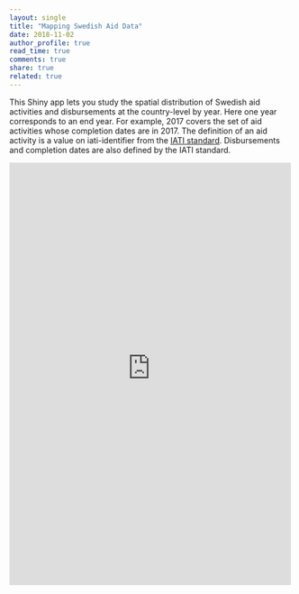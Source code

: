 ```yaml
---
layout: single
title: "Mapping Swedish Aid Data"
date: 2018-11-02
author_profile: true
read_time: true
comments: true
share: true
related: true
---
```


This Shiny app lets you study the spatial distribution of Swedish aid activities and disbursements at the country-level by year. Here one year corresponds to an end year. For example, 2017 covers the set of aid activities whose completion dates are in 2017. The definition of an aid activity is a value on iati-identifier from the [IATI standard][IATIStandard]. Disbursements and completion dates are also defined by the IATI standard. 

<iframe src="https://monirbounadi.shinyapps.io/geoaidswe/" style="border:none;width:500px;height:750px;"></iframe>

[IATIStandard]: https://iatistandard.org/en/